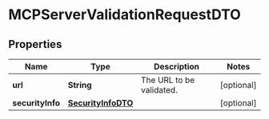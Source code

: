 

# MCPServerValidationRequestDTO

## Properties

Name | Type | Description | Notes
------------ | ------------- | ------------- | -------------
**url** | **String** | The URL to be validated. |  [optional]
**securityInfo** | [**SecurityInfoDTO**](SecurityInfoDTO.md) |  |  [optional]



